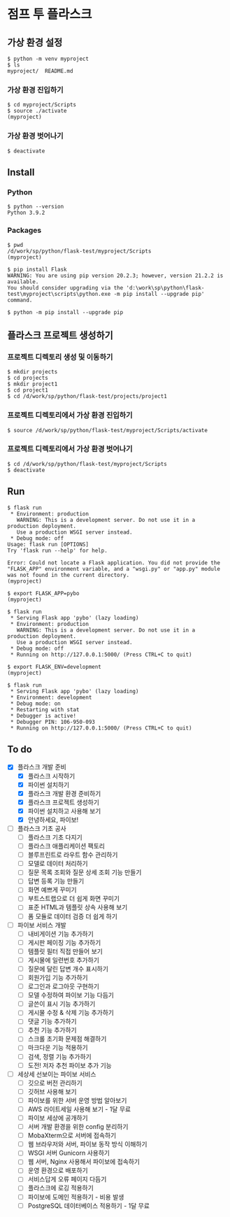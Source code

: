 # 점프 투 플라스크

## 가상 환경 설정

```
$ python -m venv myproject
$ ls
myproject/  README.md
```

### 가상 환경 진입하기

```
$ cd myproject/Scripts
$ source ./activate
(myproject)
```

### 가상 환경 벗어나기

```
$ deactivate
```

## Install

### Python

```
$ python --version
Python 3.9.2
```

### Packages

```
$ pwd
/d/work/sp/python/flask-test/myproject/Scripts
(myproject)

$ pip install Flask
WARNING: You are using pip version 20.2.3; however, version 21.2.2 is available.
You should consider upgrading via the 'd:\work\sp\python\flask-test\myproject\scripts\python.exe -m pip install --upgrade pip' command.

$ python -m pip install --upgrade pip
```

## 플라스크 프로젝트 생성하기

### 프로젝트 디렉토리 생성 및 이동하기

```
$ mkdir projects
$ cd projects
$ mkdir project1
$ cd project1
$ cd /d/work/sp/python/flask-test/projects/project1
```

### 프로젝트 디렉토리에서 가상 환경 진입하기

```
$ source /d/work/sp/python/flask-test/myproject/Scripts/activate
```

### 프로젝트 디렉토리에서 가상 환경 벗어나기

```
$ cd /d/work/sp/python/flask-test/myproject/Scripts
$ deactivate
```

## Run

```
$ flask run
 * Environment: production
   WARNING: This is a development server. Do not use it in a production deployment.
   Use a production WSGI server instead.
 * Debug mode: off
Usage: flask run [OPTIONS]
Try 'flask run --help' for help.

Error: Could not locate a Flask application. You did not provide the "FLASK_APP" environment variable, and a "wsgi.py" or "app.py" module was not found in the current directory.
(myproject)

$ export FLASK_APP=pybo
(myproject)

$ flask run
 * Serving Flask app 'pybo' (lazy loading)
 * Environment: production
   WARNING: This is a development server. Do not use it in a production deployment.
   Use a production WSGI server instead.
 * Debug mode: off
 * Running on http://127.0.0.1:5000/ (Press CTRL+C to quit)

$ export FLASK_ENV=development
(myproject)

$ flask run
 * Serving Flask app 'pybo' (lazy loading)
 * Environment: development
 * Debug mode: on
 * Restarting with stat
 * Debugger is active!
 * Debugger PIN: 106-950-093
 * Running on http://127.0.0.1:5000/ (Press CTRL+C to quit)
```

## To do

- [x] 플라스크 개발 준비
  - [x] 플라스크 시작하기
  - [x] 파이썬 설치하기
  - [x] 플라스크 개발 환경 준비하기
  - [x] 플라스크 프로젝트 생성하기
  - [x] 파이썬 설치하고 사용해 보기
  - [x] 안녕하세요, 파이보!
- [ ] 플라스크 기초 공사
  - [ ] 플라스크 기초 다지기
  - [ ] 플라스크 애플리케이션 팩토리
  - [ ] 블루프린트로 라우트 함수 관리하기
  - [ ] 모델로 데이터 처리하기
  - [ ] 질문 목록 조회와 질문 상세 조회 기능 만들기
  - [ ] 답변 등록 기능 만들기
  - [ ] 화면 예쁘게 꾸미기
  - [ ] 부트스트랩으로 더 쉽게 화면 꾸미기
  - [ ] 표준 HTML과 템플릿 상속 사용해 보기
  - [ ] 폼 모듈로 데이터 검증 더 쉽게 하기
- [ ] 파이보 서비스 개발
  - [ ] 내비게이션 기능 추가하기
  - [ ] 게시판 페이징 기능 추가하기
  - [ ] 템플릿 필터 직접 만들어 보기
  - [ ] 게시물에 일련번호 추가하기
  - [ ] 질문에 달린 답변 개수 표시하기
  - [ ] 회원가입 기능 추가하기
  - [ ] 로그인과 로그아웃 구현하기
  - [ ] 모델 수정하여 파이보 기능 다듬기
  - [ ] 글쓴이 표시 기능 추가하기
  - [ ] 게시물 수정 & 삭제 기능 추가하기
  - [ ] 댓글 기능 추가하기
  - [ ] 추천 기능 추가하기
  - [ ] 스크롤 초기화 문제점 해결하기
  - [ ] 마크다운 기능 적용하기
  - [ ] 검색, 정렬 기능 추가하기
  - [ ] 도전! 저자 추천 파이보 추가 기능
- [ ] 세상세 선보이는 파이보 서비스
  - [ ] 깃으로 버전 관리하기
  - [ ] 깃허브 사용해 보기
  - [ ] 파이보를 위한 서버 운영 방법 알아보기
  - [ ] AWS 라이트세일 사용해 보기 - 1달 무료
  - [ ] 파이보 세상에 공개하기
  - [ ] 서버 개발 환경을 위한 config 분리하기
  - [ ] MobaXterm으로 서버에 접속하기
  - [ ] 웹 브라우저와 서버, 파이보 동작 방식 이해하기
  - [ ] WSGI 서버 Gunicorn 사용하기
  - [ ] 웹 서버, Nginx 사용해서 파이보에 접속하기
  - [ ] 운영 환경으로 배포하기
  - [ ] 서비스답게 오류 페이지 다듬기
  - [ ] 플라스크에 로깅 적용하기
  - [ ] 파이보에 도메인 적용하기 - 비용 발생
  - [ ] PostgreSQL 데이터베이스 적용하기 - 1달 무료
